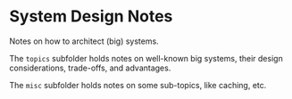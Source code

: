 # System Design Notes

Notes on how to architect (big) systems.

The `topics` subfolder holds notes on well-known big systems, their design
considerations, trade-offs, and advantages.

The `misc` subfolder holds notes on some sub-topics, like caching, etc.
